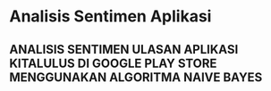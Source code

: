 # Analisis Sentimen Aplikasi 
## ANALISIS SENTIMEN ULASAN APLIKASI KITALULUS DI GOOGLE PLAY STORE MENGGUNAKAN ALGORITMA NAIVE BAYES
